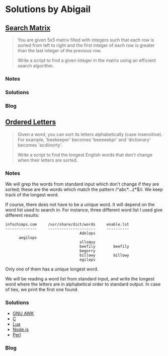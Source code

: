 # Solutions by Abigail
## [Search Matrix](https://perlweeklychallenge.org/blog/perl-weekly-challenge-111/#TASK1)

> You are given 5x5 matrix filled with integers such that each row is
> sorted from left to right and the first integer of each row is greater
> than the last integer of the previous row.
>
> Write a script to find a given integer in the matrix using an
> efficient search algorithm.

### Notes

### Solutions

### Blog

## [Ordered Letters](https://perlweeklychallenge.org/blog/perl-weekly-challenge-111/#TASK2)

> Given a word, you can sort its letters alphabetically (case insensitive).
> For example, 'beekeeper' becomes 'beeeeekpr' and 'dictionary' becomes
> 'acdiinorty'.
>
> Write a script to find the longest English words that don't change when
> their letters are sorted.

### Notes
We will grep the words from standard input which don't change
if they are sorted; these are the words which match the pattern
/^a*b*c*...z*$/i. We keep track of the longest word.

If course, there does not have to be a unique word. It will depend
on the word list used to search in. For instance, three different
word list I used give different results:

    infochimps.com     /usr/share/dict/words     enable.lst
    --------------     ---------------------     ----------
                                     Adelops
          aegilops
                                     alloquy
                                     beefily        beefily
                                     begorry
                                     billowy        billowy
                                     egilops

Only one of them has a unique longest word.

We will be reading a word list from standard input, and write
the longest word where the letters are in alphabetical order
to standard output. In case of ties, we print the first one found.


### Solutions
* [GNU AWK](awk/ch-2.gawk)
* [C](c/ch-2.c)
* [Lua](lua/ch-2.lua)
* [Node.js](node/ch-2.js)
* [Perl](perl/ch-2.pl)

### Blog


